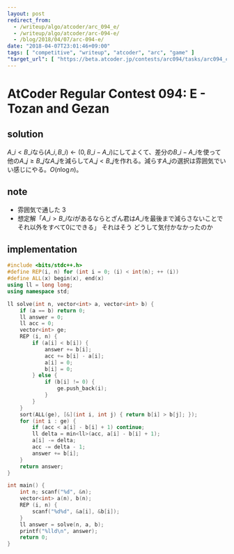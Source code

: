 ```yaml
---
layout: post
redirect_from:
  - /writeup/algo/atcoder/arc_094_e/
  - /writeup/algo/atcoder/arc-094-e/
  - /blog/2018/04/07/arc-094-e/
date: "2018-04-07T23:01:46+09:00"
tags: [ "competitive", "writeup", "atcoder", "arc", "game" ]
"target_url": [ "https://beta.atcoder.jp/contests/arc094/tasks/arc094_c" ]
---
```


# AtCoder Regular Contest 094: E - Tozan and Gezan

## solution

$A\_i \lt B\_i$なら$(A\_i, B\_i) \gets (0, B\_i - A\_i)$にしてよくて、差分の$B\_i - A\_i$を使って他の$A\_j \ge B\_j$な$A\_j$を減らして$A\_j \lt B\_j$を作れる。減らす$A\_j$の選択は雰囲気でいい感じにやる。$O(n \log n)$。

## note

-   雰囲気で通した 3
-   想定解「$A\_i \gt B\_i$な$i$があるならとざん君は$A\_i$を最後まで減らさないことでそれ以外をすべて$0$にできる」 それはそう どうして気付かなかったのか

## implementation

``` c++
#include <bits/stdc++.h>
#define REP(i, n) for (int i = 0; (i) < int(n); ++ (i))
#define ALL(x) begin(x), end(x)
using ll = long long;
using namespace std;

ll solve(int n, vector<int> a, vector<int> b) {
    if (a == b) return 0;
    ll answer = 0;
    ll acc = 0;
    vector<int> ge;
    REP (i, n) {
        if (a[i] < b[i]) {
            answer += b[i];
            acc += b[i] - a[i];
            a[i] = 0;
            b[i] = 0;
        } else {
            if (b[i] != 0) {
                ge.push_back(i);
            }
        }
    }
    sort(ALL(ge), [&](int i, int j) { return b[i] > b[j]; });
    for (int i : ge) {
        if (acc < a[i] - b[i] + 1) continue;
        ll delta = min<ll>(acc, a[i] - b[i] + 1);
        a[i] -= delta;
        acc -= delta - 1;
        answer += b[i];
    }
    return answer;
}

int main() {
    int n; scanf("%d", &n);
    vector<int> a(n), b(n);
    REP (i, n) {
        scanf("%d%d", &a[i], &b[i]);
    }
    ll answer = solve(n, a, b);
    printf("%lld\n", answer);
    return 0;
}
```

